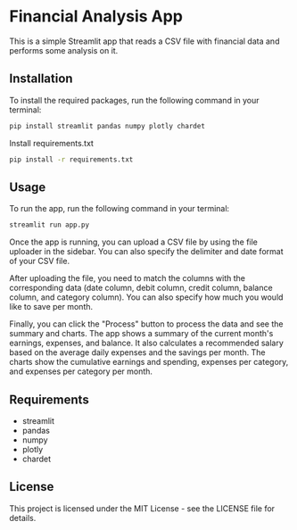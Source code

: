 # Financial Analysis App

This is a simple Streamlit app that reads a CSV file with financial data and performs some analysis on it.

## Installation

To install the required packages, run the following command in your terminal:

``` bash
pip install streamlit pandas numpy plotly chardet
```

Install requirements.txt

```bash
pip install -r requirements.txt
```

## Usage

To run the app, run the following command in your terminal:

``` bash
streamlit run app.py
```

Once the app is running, you can upload a CSV file by using the file uploader in the sidebar. You can also specify the delimiter and date format of your CSV file.

After uploading the file, you need to match the columns with the corresponding data (date column, debit column, credit column, balance column, and category column). You can also specify how much you would like to save per month.

Finally, you can click the "Process" button to process the data and see the summary and charts. The app shows a summary of the current month's earnings, expenses, and balance. It also calculates a recommended salary based on the average daily expenses and the savings per month. The charts show the cumulative earnings and spending, expenses per category, and expenses per category per month.

## Requirements

- streamlit
- pandas
- numpy
- plotly
- chardet

## License

This project is licensed under the MIT License - see the LICENSE file for details.
